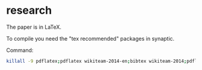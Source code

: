 # research

The paper is in LaTeX.

To compile you need the "tex recommended" packages in synaptic.

Command:

```bash
killall -9 pdflatex;pdflatex wikiteam-2014-en;bibtex wikiteam-2014;pdflatex wikiteam-2014-en.tex;evince *pdf &
```
